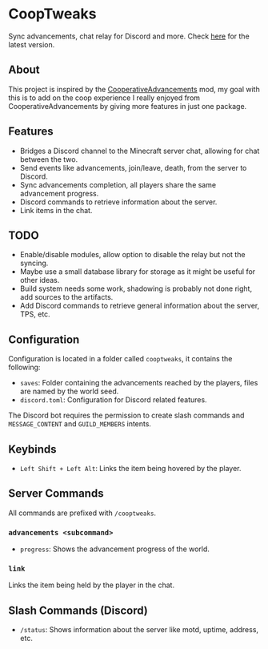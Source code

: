 # CoopTweaks

Sync advancements, chat relay for Discord and more. Check [here](https://github.com/Kyagara/CoopTweaks/actions) for the latest version.

## About

This project is inspired by the [CooperativeAdvancements](https://modrinth.com/mod/cooperative-advancements) mod, my
goal with this is to add on the coop experience I really enjoyed from CooperativeAdvancements by giving more features in just one package.

## Features

- Bridges a Discord channel to the Minecraft server chat, allowing for chat between the two.
- Send events like advancements, join/leave, death, from the server to Discord.
- Sync advancements completion, all players share the same advancement progress.
- Discord commands to retrieve information about the server.
- Link items in the chat.

## TODO

- Enable/disable modules, allow option to disable the relay but not the syncing.
- Maybe use a small database library for storage as it might be useful for other ideas.
- Build system needs some work, shadowing is probably not done right, add sources to the artifacts.
- Add Discord commands to retrieve general information about the server, TPS, etc.

## Configuration

Configuration is located in a folder called `cooptweaks`, it contains the following:

- `saves`: Folder containing the advancements reached by the players, files are named by the world seed.
- `discord.toml`: Configuration for Discord related features.

The Discord bot requires the permission to create slash commands and `MESSAGE_CONTENT` and `GUILD_MEMBERS` intents.

## Keybinds

- `Left Shift + Left Alt`: Links the item being hovered by the player.

## Server Commands

All commands are prefixed with `/cooptweaks`.

### `advancements <subcommand>`

- `progress`: Shows the advancement progress of the world.

### `link`

Links the item being held by the player in the chat.

## Slash Commands (Discord)

- `/status`: Shows information about the server like motd, uptime, address, etc.
